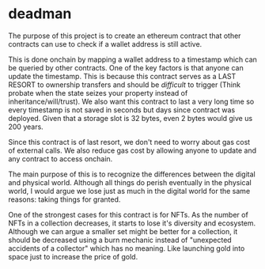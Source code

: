 # deadman

The purpose of this project is to create an ethereum contract that other contracts can
use to check if a wallet address is still active.

This is done onchain by mapping a wallet address to a timestamp which can be queried
by other contracts. One of the key factors is that anyone can update the timestamp.
This is because this contract serves as a LAST RESORT to ownership transfers and should
be *difficult* to trigger (Think probate when the state seizes your property instead of inheritance/will/trust). 
We also want this contract to last a very long time so every
timestamp is not saved in seconds but days since contract was deployed. Given that a storage
slot is 32 bytes, even 2 bytes would give us 200 years.

Since this contract is of last resort, we don't need to worry about gas cost of external calls.
We also reduce gas cost by allowing anyone to update and any contract to access onchain.

The main purpose of this is to recognize the differences between the digital and physical world.
Although all things do perish eventually in the physical world, I would argue we lose just as
much in the digital world for the same reasons: taking things for granted.

One of the strongest cases for this contract is for NFTs. As the number of NFTs in a collection
decreases, it starts to lose it's diversity and ecosystem. Although we can argue a smaller
set might be better for a collection, it should be decreased using a burn mechanic instead of
"unexpected accidents of a collector" which has no meaning. Like launching gold into space just
to increase the price of gold.
